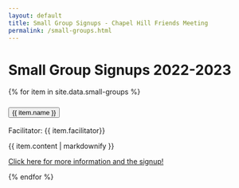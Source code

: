```yaml
---
layout: default
title: Small Group Signups - Chapel Hill Friends Meeting
permalink: /small-groups.html
---
```


# Small Group Signups 2022-2023

<div class="accordion">
{% for item in site.data.small-groups %}
  <div class="card" style="border: solid 0 #fff;">
    <div id="heading-{{ item.tag }}">
      <h3 class="mb-0">
        <button 
          class="btn btn-link collapsed accordionButton" 
          data-toggle="collapse" 
          data-target="#{{ item.tag }}" 
          aria-expanded="false" 
          aria-controls="{{ item.tag }}">
          {{ item.name }}
        </button>
      </h3>
    </div>
    <div 
      id="{{ item.tag }}" 
      class="collapse autoScroll" 
      aria-labelledby="heading-{{ item-tag }}" 
      data-parent=".accordion">
      <div class="card-body">
        <p>Facilitator: {{ item.facilitator}}</p>
        {{ item.content | markdownify }}
        <p><a href="{{ site.baseurl }}/signups/{{ item.tag }}.html">
          Click here for more information and the signup!</a> </p>
      </div>
    </div>
  </div>
{% endfor %}
</div>
